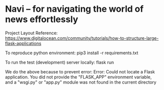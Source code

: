 # Navi – for navigating the world of news effortlessly

Project Layout Reference: https://www.digitalocean.com/community/tutorials/how-to-structure-large-flask-applications

To reproduce python environment: pip3 install -r requirements.txt

To run the test (development) server locally: flask run

We do the above because to prevent error: Error: Could not locate a Flask application. You did not provide the "FLASK_APP" environment variable, and a "wsgi.py" or "app.py" module was not found in the current directory